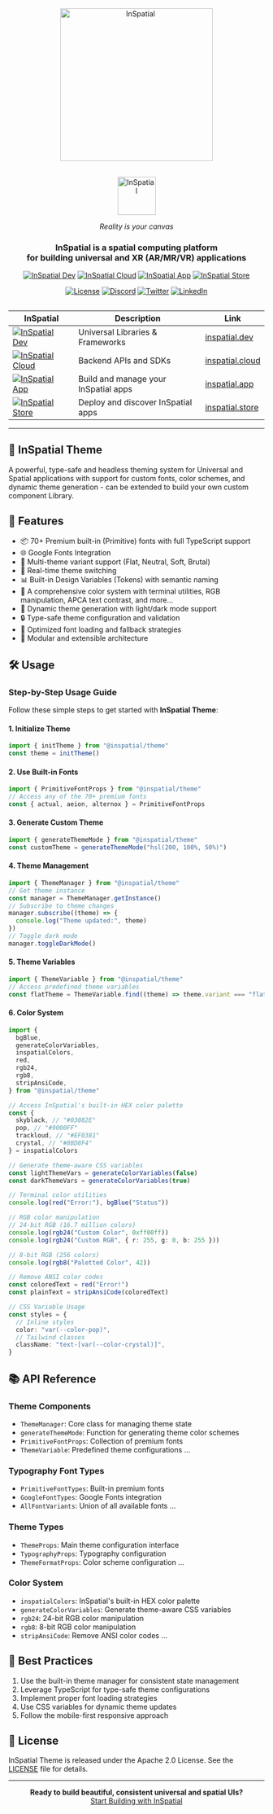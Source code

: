 <div align="center">
    <!-- <a href="https://inspatiallabs.com#gh-dark-mode-only" target="_blank">
    <img src="https://inspatial-storage.s3.eu-west-2.amazonaws.com/media/icon-brutal-light.svg" alt="InSpatial" width="300"/>
   </a> -->

<a href="https://inspatiallabs.com" target="_blank">
    <img src="https://inspatial-storage.s3.eu-west-2.amazonaws.com/media/icon-brutal-dark.svg" alt="InSpatial" width="300"/>
   </a>

<br>
   <br>

<p align="center">
  <!-- <a href="https://inspatiallabs.com#gh-dark-mode-only" target="_blank">
        <img src="https://inspatial-storage.s3.eu-west-2.amazonaws.com/media/logo-light.svg" height="75" alt="InSpatial">
    </a> -->
      <a href="https://inspatiallabs.com" target="_blank">
        <img src="https://inspatial-storage.s3.eu-west-2.amazonaws.com/media/logo-dark.svg" height="75" alt="InSpatial">
    </a>
</p>

_Reality is your canvas_

<h3 align="center">
  InSpatial is a spatial computing platform <br> for building universal and XR (AR/MR/VR) applications
</h3>

[![InSpatial Dev](https://inspatial-storage.s3.eu-west-2.amazonaws.com/media/dev-badge.svg)](https://www.inspatial.dev)
[![InSpatial Cloud](https://inspatial-storage.s3.eu-west-2.amazonaws.com/media/cloud-badge.svg)](https://www.inspatial.cloud)
[![InSpatial App](https://inspatial-storage.s3.eu-west-2.amazonaws.com/media/app-badge.svg)](https://www.inspatial.app)
[![InSpatial Store](https://inspatial-storage.s3.eu-west-2.amazonaws.com/media/store-badge.svg)](https://www.inspatial.store)

[![License](https://img.shields.io/badge/license-Apache%202.0-blue.svg)](https://opensource.org/licenses/Apache-2.0)
[![Discord](https://img.shields.io/badge/discord-join_us-5a66f6.svg?style=flat-square)](https://discord.gg/inspatiallabs)
[![Twitter](https://img.shields.io/badge/twitter-follow_us-1d9bf0.svg?style=flat-square)](https://twitter.com/inspatiallabs)
[![LinkedIn](https://img.shields.io/badge/linkedin-connect_with_us-0a66c2.svg?style=flat-square)](https://www.linkedin.com/company/inspatiallabs)

</div>

## 

<div align="center">

| InSpatial                                                                                                                     | Description                          | Link                                           |
| ----------------------------------------------------------------------------------------------------------------------------- | ------------------------------------ | ---------------------------------------------- |
| [![InSpatial Dev](https://inspatial-storage.s3.eu-west-2.amazonaws.com/media/dev-badge.svg)](https://www.inspatial.dev)       | Universal Libraries & Frameworks          | [inspatial.dev](https://www.inspatial.dev)     |
| [![InSpatial Cloud](https://inspatial-storage.s3.eu-west-2.amazonaws.com/media/cloud-badge.svg)](https://www.inspatial.cloud) | Backend APIs and SDKs                | [inspatial.cloud](https://www.inspatial.cloud) |
| [![InSpatial App](https://inspatial-storage.s3.eu-west-2.amazonaws.com/media/app-badge.svg)](https://www.inspatial.app)       | Build and manage your InSpatial apps | [inspatial.app](https://www.inspatial.app)     |
| [![InSpatial Store](https://inspatial-storage.s3.eu-west-2.amazonaws.com/media/store-badge.svg)](https://www.inspatial.store) | Deploy and discover InSpatial apps   | [inspatial.store](https://www.inspatial.store) |

</div>

---

## 🎨 InSpatial Theme

A powerful, type-safe and headless theming system for Universal and Spatial applications with support for custom fonts, color schemes, and dynamic theme generation - can be extended to build your own custom component Library.

## 🌟 Features

- 📦 70+ Premium built-in (Primitive) fonts with full TypeScript support
- 🌐 Google Fonts Integration
- 🎯 Multi-theme variant support (Flat, Neutral, Soft, Brutal)
- 🔄 Real-time theme switching
- 📊 Built-in Design Variables (Tokens) with semantic naming
- 💪 A comprehensive color system with terminal utilities, RGB manipulation, APCA text contrast, and more...
- 🎨 Dynamic theme generation with light/dark mode support
- 🔒 Type-safe theme configuration and validation
- 🚀 Optimized font loading and fallback strategies
- 🧩 Modular and extensible architecture

## 🛠️ Usage

### Step-by-Step Usage Guide

Follow these simple steps to get started with **InSpatial Theme**:

#### 1. **Initialize Theme**

```typescript
import { initTheme } from "@inspatial/theme"
const theme = initTheme()
```

#### 2. **Use Built-in Fonts**

```typescript
import { PrimitiveFontProps } from "@inspatial/theme"
// Access any of the 70+ premium fonts
const { actual, aeion, alternox } = PrimitiveFontProps
```

#### 3. **Generate Custom Theme**

```typescript
import { generateThemeMode } from "@inspatial/theme"
const customTheme = generateThemeMode("hsl(200, 100%, 50%)")
```

#### 4. **Theme Management**

```typescript
import { ThemeManager } from "@inspatial/theme"
// Get theme instance
const manager = ThemeManager.getInstance()
// Subscribe to theme changes
manager.subscribe((theme) => {
  console.log("Theme updated:", theme)
})
// Toggle dark mode
manager.toggleDarkMode()
```

#### 5. **Theme Variables**

```typescript
import { ThemeVariable } from "@inspatial/theme"
// Access predefined theme variables
const flatTheme = ThemeVariable.find((theme) => theme.variant === "flat")
```

#### 6. **Color System**

```typescript
import {
  bgBlue,
  generateColorVariables,
  inspatialColors,
  red,
  rgb24,
  rgb8,
  stripAnsiCode,
} from "@inspatial/theme"

// Access InSpatial's built-in HEX color palette
const {
  skyblack, // "#03082E"
  pop, // "#9000FF"
  trackloud, // "#EF0381"
  crystal, // "#8BD8F4"
} = inspatialColors

// Generate theme-aware CSS variables
const lightThemeVars = generateColorVariables(false)
const darkThemeVars = generateColorVariables(true)

// Terminal color utilities
console.log(red("Error:"), bgBlue("Status"))

// RGB color manipulation
// 24-bit RGB (16.7 million colors)
console.log(rgb24("Custom Color", 0xff00ff))
console.log(rgb24("Custom RGB", { r: 255, g: 0, b: 255 }))

// 8-bit RGB (256 colors)
console.log(rgb8("Paletted Color", 42))

// Remove ANSI color codes
const coloredText = red("Error!")
const plainText = stripAnsiCode(coloredText)

// CSS Variable Usage
const styles = {
  // Inline styles
  color: "var(--color-pop)",
  // Tailwind classes
  className: "text-[var(--color-crystal)]",
}
```

## 📚 API Reference

### Theme Components

- `ThemeManager`: Core class for managing theme state
- `generateThemeMode`: Function for generating theme color schemes
- `PrimitiveFontProps`: Collection of premium fonts
- `ThemeVariable`: Predefined theme configurations
  ...

### Typography Font Types

- `PrimitiveFontTypes`: Built-in premium fonts
- `GoogleFontTypes`: Google Fonts integration
- `AllFontVariants`: Union of all available fonts
  ...

### Theme Types

- `ThemeProps`: Main theme configuration interface
- `TypographyProps`: Typography configuration
- `ThemeFormatProps`: Color scheme configuration
  ...

### Color System

- `inspatialColors`: InSpatial's built-in HEX color palette
- `generateColorVariables`: Generate theme-aware CSS variables
- `rgb24`: 24-bit RGB color manipulation
- `rgb8`: 8-bit RGB color manipulation
- `stripAnsiCode`: Remove ANSI color codes
  ...

## 🎯 Best Practices

1. Use the built-in theme manager for consistent state management
2. Leverage TypeScript for type-safe theme configurations
3. Implement proper font loading strategies
4. Use CSS variables for dynamic theme updates
5. Follow the mobile-first responsive approach

## 📄 License

InSpatial Theme is released under the Apache 2.0 License. See the [LICENSE](LICENSE) file for details.

---

<div align="center">
  <strong>Ready to build beautiful, consistent universal and spatial UIs?</strong>
  <br>
  <a href="https://www.inspatial.app">Start Building with InSpatial</a>
</div>
